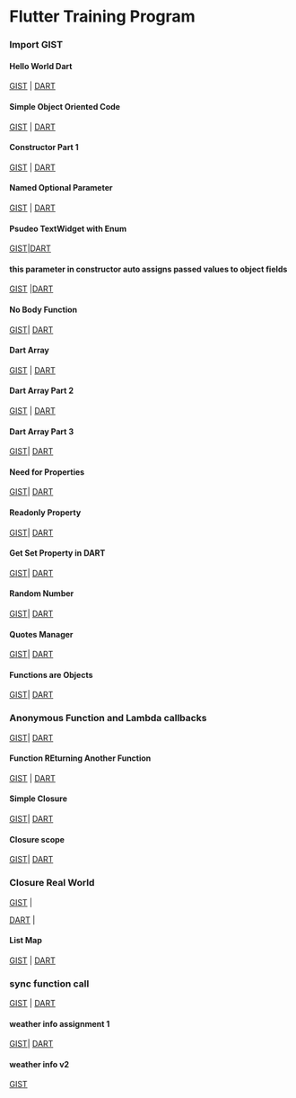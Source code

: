 # Flutter Training Program

### Import GIST


#### Hello World Dart
[GIST](https://gist.github.com/vivekduttamishra/f0af89b42adeabe3bbe33d19f167a07e)
| [DART](https://dartpad.dartlang.org/f0af89b42adeabe3bbe33d19f167a07e)


#### Simple Object Oriented Code
[GIST](https://gist.github.com/vivekduttamishra/e55ea937c4f471c801b03aa806810a1f)
| [DART](https://dartpad.dartlang.org/e55ea937c4f471c801b03aa806810a1f)


#### Constructor Part 1

[GIST](https://gist.github.com/vivekduttamishra/e269265466988a92ea453e84792e67a6)
| [DART](https://dartpad.dartlang.org/e269265466988a92ea453e84792e67a6)

#### Named Optional Parameter

[GIST](https://gist.github.com/vivekduttamishra/23b5a9825fdd939f7702ff3657d36af7) |
[DART](https://dartpad.dartlang.org/23b5a9825fdd939f7702ff3657d36af7) 

#### Psudeo TextWidget with Enum

[GIST](https://gist.github.com/vivekduttamishra/39f13d42ea0c1c100b82f0b7768c2cb6)|[DART](https://dartpad.dartlang.org/39f13d42ea0c1c100b82f0b7768c2cb6)



#### this parameter in constructor auto assigns passed values to object fields

[GIST](https://gist.github.com/vivekduttamishra/2fe3ecff80649a94718f9e822449d490)
|[DART](https://dartpad.dartlang.org/2fe3ecff80649a94718f9e822449d490)

#### No Body Function 
[GIST](https://gist.github.com/vivekduttamishra/0647c51a0c6dfdbcae8f1db786321106)|
[DART](https://dartpad.dartlang.org/0647c51a0c6dfdbcae8f1db786321106)


#### Dart Array

[GIST](https://gist.github.com/vivekduttamishra/3053f245c3fbc8bbd180f214b304b3fd) |
[DART](https://dartpad.dartlang.org/3053f245c3fbc8bbd180f214b304b3fd) 


#### Dart Array Part 2

[GIST](https://gist.github.com/vivekduttamishra/42a5f4a25c5731b60274a72439c80eb9) |
[DART](https://dartpad.dartlang.org/42a5f4a25c5731b60274a72439c80eb9) 


#### Dart Array Part 3

[GIST](https://gist.github.com/vivekduttamishra/9e462a635e353f73be531b4586ebcbfc)|
[DART](https://dartpad.dartlang.org/9e462a635e353f73be531b4586ebcbfc)


#### Need for Properties

[GIST](https://gist.github.com/vivekduttamishra/763ffc1f5de155c00bd8d7a756ab19fe)|
[DART](https://dartpad.dartlang.org/763ffc1f5de155c00bd8d7a756ab19fe)

#### Readonly Property

[GIST](https://gist.github.com/vivekduttamishra/dc0912d8afe40bf251138163958a3183)|
[DART](https://dartpad.dartlang.org/dc0912d8afe40bf251138163958a3183)


#### Get Set Property in DART

[GIST](https://gist.github.com/vivekduttamishra/104159847beb557d6307a133afadcfb6)|
[DART](https://dartpad.dartlang.org/104159847beb557d6307a133afadcfb6)


#### Random Number 

[GIST](https://gist.github.com/vivekduttamishra/2c1364c33e2778378978a1c15895489f)|
[DART](https://dartpad.dartlang.org/2c1364c33e2778378978a1c15895489f)


#### Quotes Manager

[GIST](https://gist.github.com/vivekduttamishra/e478ce2b339c73f0f0a31189dcd74482)|
[DART](https://dartpad.dartlang.org/e478ce2b339c73f0f0a31189dcd74482)


#### Functions are Objects

[GIST](https://gist.github.com/vivekduttamishra/d8ce39627f99a887055645d8e9a8fc4a)|
[DART](https://dartpad.dartlang.org/d8ce39627f99a887055645d8e9a8fc4a)


### Anonymous Function and Lambda callbacks

[GIST](https://gist.github.com/vivekduttamishra/47f1bbc0abf9cdf69d719be497809e5d)|
[DART](https://dartpad.dartlang.org/47f1bbc0abf9cdf69d719be497809e5d)

#### Function REturning Another Function

[GIST](https://gist.github.com/vivekduttamishra/bf402e1ac87bf76c1ce63a518762b2f9) |
[DART](https://dartpad.dartlang.org/bf402e1ac87bf76c1ce63a518762b2f9)

#### Simple Closure

[GIST](https://gist.github.com/vivekduttamishra/7157f548ac6497fcff2af8ef9afa09d4)|
[DART](https://dartpad.dartlang.org/7157f548ac6497fcff2af8ef9afa09d4)


#### Closure scope

[GIST](https://gist.github.com/vivekduttamishra/d4fa3701c7b5287bf7c34947408af9c2)|
[DART](https://dartpad.dartlang.org/d4fa3701c7b5287bf7c34947408af9c2)


### Closure Real World

[GIST](https://gist.github.com/vivekduttamishra/36c82ef9e2b428543861241852d71d69) |

[DART](https://dartpad.dartlang.org/vivekduttamishra/36c82ef9e2b428543861241852d71d69) |



#### List Map

[GIST](https://gist.github.com/vivekduttamishra/25dded1896709cfd20255da46d81d672) |
[DART](https://dartpad.dartlang.org/25dded1896709cfd20255da46d81d672)


### sync function call

[GIST](https://gist.github.com/vivekduttamishra/2c7ac113c1af9a64ba00745c57013f33) |
[DART](https://dartpad.dartlang.org/2c7ac113c1af9a64ba00745c57013f33)

#### weather info assignment 1
[GIST](https://gist.github.com/vivekduttamishra/0bf84e74b2eff4d1267cda8026b22801)|
[DART](https://dartpad.dartlang.org/0bf84e74b2eff4d1267cda8026b22801)


#### weather info v2

[GIST](https://gist.github.com/vivekduttamishra/769f25b1e04de5e061aca519b25d37a8)